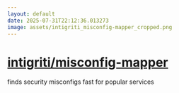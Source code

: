 ```yaml
---
layout: default
date: 2025-07-31T22:12:36.013273
image: assets/intigriti_misconfig-mapper_cropped.png
---
```


# [intigriti/misconfig-mapper](https://github.com/intigriti/misconfig-mapper)

finds security misconfigs fast for popular services
